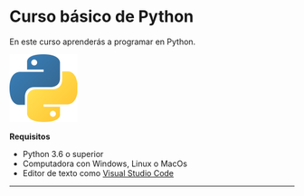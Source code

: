 # Curso básico de Python 

En este curso aprenderás a programar en Python.

![Logo de Python](https://github.com/gabrielalarre/curso-basico-python/blob/main/Imagenes/Python-120.png)

**Requisitos**
- Python 3.6 o superior
- Computadora con Windows, Linux o MacOs
- Editor de texto como [Visual Studio Code](https://code.visualstudio.com)
---------------------------------------------------------------------------

